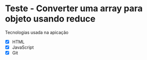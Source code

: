 # Teste - Converter uma array para objeto usando reduce


Tecnologias usada na apicação
- [x] HTML
- [x] JavaScript
- [x] Git
